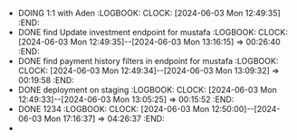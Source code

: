 - DOING 1:1 with Aden
  :LOGBOOK:
  CLOCK: [2024-06-03 Mon 12:49:35]
  :END:
- DONE find Update investment endpoint for mustafa
  :LOGBOOK:
  CLOCK: [2024-06-03 Mon 12:49:35]--[2024-06-03 Mon 13:16:15] =>  00:26:40
  :END:
- DONE find payment history filters in endpoint for mustafa
  :LOGBOOK:
  CLOCK: [2024-06-03 Mon 12:49:34]--[2024-06-03 Mon 13:09:32] =>  00:19:58
  :END:
- DONE deployment on staging
  :LOGBOOK:
  CLOCK: [2024-06-03 Mon 12:49:33]--[2024-06-03 Mon 13:05:25] =>  00:15:52
  :END:
- DONE 1234
  :LOGBOOK:
  CLOCK: [2024-06-03 Mon 12:50:00]--[2024-06-03 Mon 17:16:37] =>  04:26:37
  :END:
-